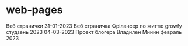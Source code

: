 # web-pages
Веб странички
31-01-2023 Веб страничка Фрілансер по життю growfy студзень 2023
04-03-2023 Проект блогера Владилен Минин февраль 2023